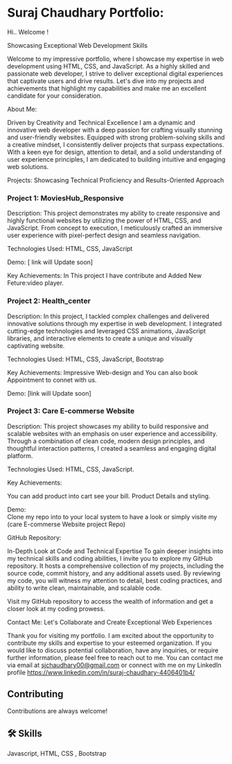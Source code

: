 # Suraj Chaudhary Portfolio: 
Hi.. Welcome ! 

Showcasing Exceptional Web Development Skills

Welcome to my impressive portfolio, where I showcase my expertise in web development using HTML, CSS, and JavaScript. As a highly skilled and passionate web developer, I strive to deliver exceptional digital experiences that captivate users and drive results. Let's dive into my projects and achievements that highlight my capabilities and make me an excellent candidate for your consideration.

About Me:

 Driven by Creativity and Technical Excellence
I am a dynamic and innovative web developer with a deep passion for crafting visually stunning and user-friendly websites. Equipped with strong problem-solving skills and a creative mindset, I consistently deliver projects that surpass expectations. With a keen eye for design, attention to detail, and a solid understanding of user experience principles, I am dedicated to building intuitive and engaging web solutions.

Projects: Showcasing Technical Proficiency and Results-Oriented Approach

### Project 1: MoviesHub_Responsive

Description: This project demonstrates my ability to create responsive and highly functional websites by utilizing the power of HTML, CSS, and JavaScript. From concept to execution, I meticulously crafted an immersive user experience with pixel-perfect design and seamless navigation.

Technologies Used: HTML, CSS, JavaScript

Demo: [ link  will Update soon]


Key Achievements: In This project I have contribute and Added New Feture:video player. 

### Project 2: Health_center

Description: In this project, I tackled complex challenges and delivered innovative solutions through my expertise in web development. I integrated cutting-edge technologies and leveraged CSS animations, JavaScript libraries, and interactive elements to create a unique and visually captivating website.

Technologies Used: HTML, CSS, JavaScript, Bootstrap

Key Achievements: Impressive Web-design and You can also book Appointment to connet with us.

Demo: [link will Update soon]

### Project 3: Care E-commerse Website

Description: This project showcases my ability to build responsive and scalable websites with an emphasis on user experience and accessibility. Through a combination of clean code, modern design principles, and thoughtful interaction patterns, I created a seamless and engaging digital platform.

Technologies Used: HTML, CSS, JavaScript.

Key Achievements: 

You can add product into cart see your bill. Product Details and styling.

Demo:  
Clone my repo into to your local system to have a look or simply visite my (care E-commerse Website project Repo) 

GitHub Repository: 

In-Depth Look at Code and Technical Expertise
To gain deeper insights into my technical skills and coding abilities, I invite you to explore my GitHub repository. It hosts a comprehensive collection of my projects, including the source code, commit history, and any additional assets used. By reviewing my code, you will witness my attention to detail, best coding practices, and ability to write clean, maintainable, and scalable code.

Visit my GitHub repository to access the wealth of information and get a closer look at my coding prowess.

Contact Me: Let's Collaborate and Create Exceptional Web Experiences

Thank you for visiting my portfolio. I am excited about the opportunity to contribute my skills and expertise to your esteemed organization. If you would like to discuss potential collaboration, have any inquiries, or require further information, please feel free to reach out to me. You can contact me via email at sjchaudhary00@gmail.com or connect with me on my LinkedIn profile https://www.linkedin.com/in/suraj-chaudhary-4406401b4/

## Contributing

Contributions are always welcome!

## 🛠 Skills
Javascript, HTML, CSS , Bootstrap

